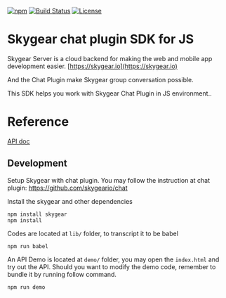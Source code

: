 [![npm](https://img.shields.io/npm/v/skygear-chat.svg)](https://www.npmjs.com/package/skygear-chat)
[![Build
Status](https://travis-ci.org/SkygearIO/chat.svg)](https://travis-ci.org/SkygearIO/chat)
[![License](https://img.shields.io/npm/l/skygear.svg)](https://www.npmjs.com/package/skygear)

# Skygear chat plugin SDK for JS

Skygear Server is a cloud backend for making the web and mobile app
development easier. [https://skygear.io](https://skygear.io)

And the Chat Plugin make Skygear group conversation possible.

This SDK helps you work with Skygear Chat Plugin in JS environment..

# Reference

[API doc](https://doc.esdoc.org/github.com/skygeario/chat-SDK-JS/)


## Development

Setup Skygear with chat plugin. You may follow the instruction at chat
plugin: https://github.com/skygeario/chat

Install the skygear and other dependencies
```
npm install skygear
npm install
```

Codes are located at `lib/` folder, to transcript it to be babel
```
npm run babel
```

An API Demo is located at `demo/` folder, you may open the `index.html` and
try out the API. Should you want to modify the demo code, remember to bundle
it by running follow command.

```
npm run demo
```

